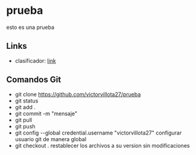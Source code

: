 # prueba
esto es una prueba
## Links

* clasificador: [link](http://amin-ahmadi.com/cascade-trainer-gui/)

## Comandos Git
* git clone https://github.com/victorvillota27/prueba
* git status
* git add .
* git commit -m "mensaje"
* git pull
* git push
* git config --global credential.username "victorvillota27" configurar usuario git de manera global
* git checkout . restablecer los archivos a su version sin modificaciones



